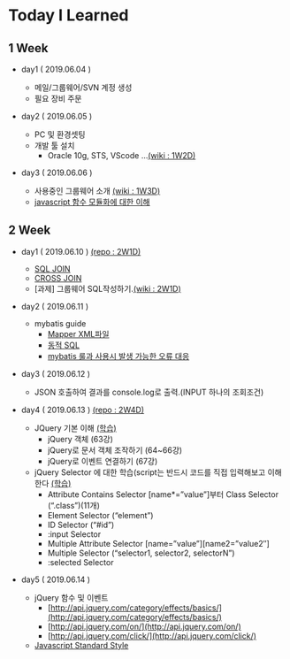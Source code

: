 # Today I Learned

## 1 Week 
* day1 ( 2019.06.04 )
  - 메일/그룹웨어/SVN 계정 생성
  - 필요 장비 주문
  
* day2 ( 2019.06.05 )
  - PC 및 환경셋팅
  - 개발 툴 설치
    + Oracle 10g, STS, VScode ...[(wiki : 1W2D)](https://github.com/fyrn4/TIL/wiki/1W2D)
    
* day3 ( 2019.06.06 )
  - 사용중인 그룹웨어 소개 [(wiki : 1W3D)](https://github.com/fyrn4/TIL/wiki/1W3D)
  - [javascript 함수 모듈화에 대한 이해](http://www.nextree.co.kr/p4150/)
  
## 2 Week
* day1 ( 2019.06.10 ) [(repo : 2W1D)](https://github.com/fyrn4/TIL/tree/master/2W1D)
  - [SQL JOIN](https://www.youtube.com/watch?v=2Xa54XBXbk0&list=PLuHgQVnccGMAG1O1BRZCT3wkD_aPmPylq)
  - [CROSS JOIN](https://thebook.io/006696/part01/ch06/03/03/)
  - [과제] 그룹웨어 SQL작성하기.[(wiki : 2W1D)](https://github.com/fyrn4/TIL/wiki/2W1D)
  
* day2 ( 2019.06.11 )
  - mybatis guide
    - [Mapper XML파일](http://www.mybatis.org/mybatis-3/ko/sqlmap-xml.html)
    - [동적 SQL](http://www.mybatis.org/mybatis-3/ko/dynamic-sql.html)
    - [mybatis 룰과 사용시 발생 가능한 오류 대응](https://github.com/jaeyeolkim/jaeyeolkim.github.io/wiki/mybatis)
    
* day3 ( 2019.06.12 )
  - JSON 호출하여 결과를 console.log로 출력.(INPUT 하나의 조회조건)

* day4 ( 2019.06.13 ) [(repo : 2W4D)](https://github.com/fyrn4/TIL/tree/master/2W4D)
  - JQuery 기본 이해 [(학습)](https://www.youtube.com/watch?v=iQlURl_QjAk&list=PLBXuLgInP-5kLy13XLuK8iBWVFDBJygYr&index=67)
      - jQuery 객체 (63강)
      - jQuery로 문서 객체 조작하기 (64~66강)
      - jQuery로 이벤트 연결하기 (67강)
  - jQuery Selector 에 대한 학습(script는 반드시 코드를 직접 입력해보고 이해한다 [(학습)](https://api.jquery.com/category/selectors/)
    - Attribute Contains Selector [name*=”value”]부터 Class Selector (“.class”)(11개)
    - Element Selector (“element”)
    - ID Selector (“#id”)
    - :input Selector
    - Multiple Attribute Selector [name=”value”][name2=”value2″]
    - Multiple Selector (“selector1, selector2, selectorN”)
    - :selected Selector
    
* day5 ( 2019.06.14 )
  - jQuery 함수 및 이벤트 
    - [http://api.jquery.com/category/effects/basics/](http://api.jquery.com/category/effects/basics/)
    - [http://api.jquery.com/on/](http://api.jquery.com/on/)
    - [http://api.jquery.com/click/](http://api.jquery.com/click/)
  - [Javascript Standard Style](https://standardjs.com/readme-kokr.html)

